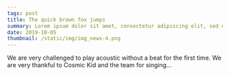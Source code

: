 ```yaml
---
tags: post
title: The quick brown fox jumps
summary: Lorem ipsum dolor sit amet, consectetur adipiscing elit, sed do eiusmod tempor incididunt ut labore et dolore magna aliqua. 
date: 2019-10-05
thumbnail: /static/img/img_news-4.png
---
```


We are very challenged to play acoustic without a beat for the first time. We are very thankful to Cosmic Kid and the team for singing...
